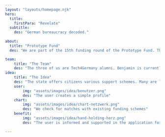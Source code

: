 ```yaml
---
layout: "layouts/homepage.njk"
hero:
  title:
    firstPara: "Revelate"
  subtitle:
    des: "German bureaucracy decoded."
    
about:
  title: "Prototype Fund"
  des: "We are part of the 15th funding round of the Prototype Fund. The funding phase starts in March 2024 and lasts 6 months."

team:
    title: "The Team"
    des: "The three of us are Tech4Germany alumni. Benjamin is currently working as a software developer in the 'Neues Rechtsinformationssystem' project at DigitalService. Vanessa improves digital administrative services at ifok. Ben works as a data engineer at SoundCloud. Contact: citizenknowledgegraph@googlegroups.com"
idea:
    title: "The Idea"
    des: "The state offers citizens various support schemes. Many are little know or poorly documented. As a consequence applications are often not submitted at all or are submitted incorrectly. Benefits are lost. Revelate informs citizens about their rights and available support schemes and assists them in submitting applications correctly."
    user:
        img: "assets/images/idea/benutzer.png"
        des: "The user creates a simple profile"
    chart:
        img: "assets/images/idea/chart-netzwerk.png"
        des: "We check for matches with existing funding schemes"
    benefit:
        img: "assets/images/idea/hand-holding-herz.png"
        des: "The user is informed and supported in the application for relevant funding schemes"

---
```

